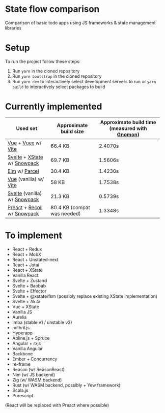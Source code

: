 # State flow comparison

Comparison of basic todo apps using JS frameworks &amp; state management libraries

# Setup

To run the project follow these steps:

1. Run `yarn` in the cloned repository
2. Run `yarn bootstrap` in the cloned repository
3. Run `yarn dev` to interactively select development servers to run or `yarn
   build` to interactively select packages to build

# Currently implemented

[Gnomon]: https://github.com/paypal/gnomon
[Vue]: https://v3.vuejs.org/
[Vuex]: https://next.vuex.vuejs.org/
[Vite]: https://github.com/vitejs/vite
[Svelte]: https://svelte.dev/
[XState]: https://xstate.js.org/
[Snowpack]: https://www.snowpack.dev/
[Elm]: https://elm-lang.org/
[Parcel]: https://parceljs.org/
[Preact]: https://preactjs.com/
[Recoil]: https://recoiljs.org/

|Used set|Approximate build size|Approximate build time (measured with [Gnomon])|
|---|---|---|
|[Vue] + [Vuex] w/ [Vite]|66.4 KB|2.4070s|
|[Svelte] + [XState] w/ [Snowpack]|69.7 KB|1.5606s|
|[Elm] w/ [Parcel]|30.4 KB|1.4230s|
|[Vue] (vanilla) w/ [Vite]|58 KB|1.7538s|
|[Svelte] (vanilla) w/ [Snowpack]|21.3 KB|0.5739s|
|[Preact] + [Recoil] w/ [Snowpack]|80.4 KB (compat was needed)|1.3348s|

# To implement

- React + Redux
- React + MobX
- React + Unstated-next
- React + Jotai
- React + XState
- Vanilla React
- Svelte + Zustand
- Svelte + Baobab
- Svelte + Effector
- Svelte + @xstate/fsm (possibly replace existing XState implementation)
- Svelte + Akita
- Vue + XState
- Vanilla JS
- Aurelia
- Imba (stable v1 / unstable v2)
- mithril.js
- Hyperapp
- Apline.js + Spruce
- Angular + rxjs
- Vanilla Angular
- Backbone
- Ember + Concurrency
- re-frame
- Reason (w/ ReasonReact)
- Nim (w/ JS backend)
- Zig (w/ WASM backend)
- Rust (w/ WASM backend, possibly + Yew framework)
- Scala.js
- Purescript

(React will be replaced with Preact where possible)
